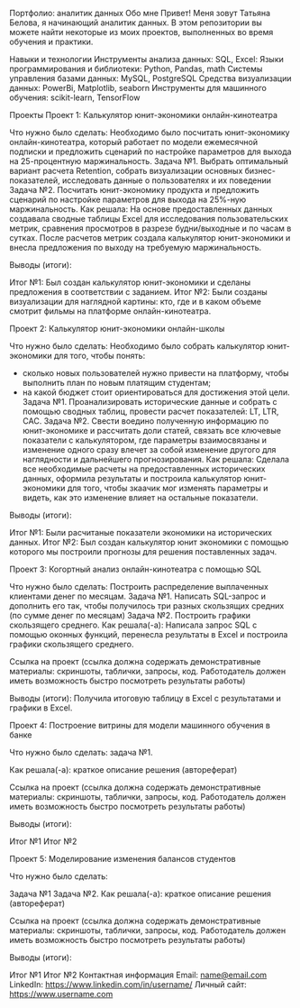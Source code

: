 Портфолио: аналитик данных
Обо мне
Привет! Меня зовут Татьяна Белова, я начинающий аналитик данных. В этом репозитории вы можете найти некоторые из моих проектов, выполненных во время обучения и практики.

Навыки и технологии
Инструменты анализа данных: SQL, Excel:
Языки программирования и библиотеки: Python, Pandas, math
Системы управления базами данных: MySQL, PostgreSQL
Средства визуализации данных: PowerBi, Matplotlib, seaborn
Инструменты для машинного обучения: scikit-learn, TensorFlow

Проекты
Проект 1: Калькулятор юнит-экономики онлайн-кинотеатра

Что нужно было сделать:
Необходимо было посчитать юнит-экономику онлайн-кинотеатра, который работает по модели ежемесячной подписки и предложить сценарий по настройке параметров для выхода на 25-процентную маржинальность. 
Задача №1.
Выбрать оптимальный вариант расчета Retention, собрать визуализации основных бизнес-показателей, исследовать данные о пользователях и их поведении
Задача №2.
Посчитать юнит-экономику продукта и предложить сценарий по настройке параметров для выхода на 25%-ную маржинальность.
Как решала: На основе предоставленных данных создавала сводные таблицы Excel для исследования пользовательских метрик, сравнения просмотров в разрезе будни/выходные и по часам в сутках. После расчетов метрик создала калькулятор юнит-экономики и внесла предложения по выходу на требуемую маржинальность.

Выводы (итоги):

Итог №1: Был создан калькулятор юнит-экономики и сделаны предложения в соответствии с заданием.
Итог №2: Были созданы визуализации для наглядной картины: кто, где и в каком объеме смотрит фильмы на платформе онлайн-кинотеатра.

Проект 2: Калькулятор юнит-экономики онлайн-школы

Что нужно было сделать:
Необходимо было собрать калькулятор юнит-экономики для того, чтобы понять:
- сколько новых пользователей нужно привести на платформу, чтобы выполнить план по новым платящим студентам;
- на какой бюджет стоит ориентироваться для достижения этой цели. 
Задача №1.
Проанализировать исторические данные и собрать с помощью сводных таблиц, провести расчет показателей: LT, LTR, CAC.
Задача №2.
Свести воедино полученную информацию по юнит-экономике и рассчитать доли статей, связать все ключевые показатели с калькулятором,  где параметры взаимосвязаны и изменение одного сразу влечет за собой изменение другого для наглядности и дальнейшего прогнозирования.
Как решала: Сделала все необходимые расчеты на предоставленных исторических данных, оформила результаты и построила калькулятор юнит-экономики для того, чтобы зкаачик мог изменять параметры и видеть, как это изменение влияет на остальные показатели.

Выводы (итоги):

Итог №1: Были расчитаные показатели экономики на исторических данных.
Итог №2: Был создан калькулятор юнит экономики с помощью которого мы построили прогнозы для решения поставленных задач.

Проект 3: Когортный анализ онлайн-кинотеатра с помощью SQL

Что нужно было сделать:
Построить распределение выплаченных клиентами денег по месяцам.
Задача №1. Написать SQL-запрос  и дополнить его так, чтобы получилось три разных скользящих средних (по сумме денег по месяцам)
Задача №2. Построить графики скользящего среднего.
Как решала(-а): Написала запрос SQL  с помощью оконных функций, перенесла результаты в Excel и построила графики скользящего среднего.

Ссылка на проект (ссылка должна содержать демонстративные материалы: скриншоты, таблички, запросы, код. Работодатель должен иметь возможность быстро посмотреть результаты работы)

Выводы (итоги): Получила итоговую таблицу в Excel с результатами и графики в Excel.


Проект 4: Построение витрины для модели машинного обучения в банке

Что нужно было сделать: задача №1.

Как решала(-а): краткое описание решения (автореферат)

Ссылка на проект (ссылка должна содержать демонстративные материалы: скриншоты, таблички, запросы, код. Работодатель должен иметь возможность быстро посмотреть результаты работы)

Выводы (итоги):

Итог №1
Итог №2

Проект 5: Моделирование изменения балансов студентов

Что нужно было сделать:

Задача №1
Задача №2.
Как решала(-а): краткое описание решения (автореферат)

Ссылка на проект (ссылка должна содержать демонстративные материалы: скриншоты, таблички, запросы, код. Работодатель должен иметь возможность быстро посмотреть результаты работы)

Выводы (итоги):

Итог №1
Итог №2
Контактная информация
Email: name@email.com
LinkedIn: https://www.linkedin.com/in/username/
Личный сайт: https://www.username.com

